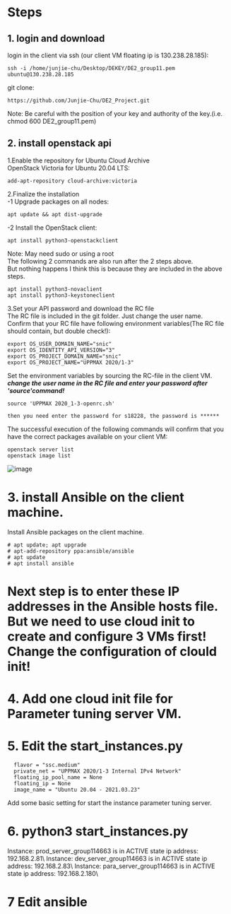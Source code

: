 # Steps
## 1. login and download
login in the client via ssh (our client VM floating ip is 130.238.28.185):    
```
ssh -i /home/junjie-chu/Desktop/DEKEY/DE2_group11.pem ubuntu@130.238.28.185
```
git clone:
```
https://github.com/Junjie-Chu/DE2_Project.git
```
Note: Be careful with the position of your key and authority of the key.(i.e. chmod 600 DE2_group11.pem)

## 2. install openstack api
1.Enable the repository for Ubuntu Cloud Archive  
OpenStack Victoria for Ubuntu 20.04 LTS:
```
add-apt-repository cloud-archive:victoria
```
2.Finalize the installation  
 -1 Upgrade packages on all nodes:  
 ```
 apt update && apt dist-upgrade
 ```  
 -2 Install the OpenStack client:  
 ```
 apt install python3-openstackclient
 ```
Note: May need sudo or using a root  
The following 2 commands are also run after the 2 steps above.  
But nothing happens I think this is because they are included in the above steps.  
```
apt install python3-novaclient
apt install python3-keystoneclient
```
3.Set your API password and download the RC file  
The RC file is included in the git folder. Just change the user name.  
Confirm that your RC file have following environment variables(The RC file should contain, but double check!):  
```
export OS_USER_DOMAIN_NAME="snic"
export OS_IDENTITY_API_VERSION="3"
export OS_PROJECT_DOMAIN_NAME="snic"
export OS_PROJECT_NAME="UPPMAX 2020/1-3"
```
Set the environment variables by sourcing the RC-file in the client VM.  
***change the user name in the RC file and enter your password after 'source'command!***
```
source 'UPPMAX 2020_1-3-openrc.sh'

then you need enter the password for s18228, the password is ******
```
The successful execution of the following commands will confirm that you have the correct 
packages available on your client VM:  
```
openstack server list
openstack image list
```
![image](https://user-images.githubusercontent.com/65893273/118350121-a6e26780-b587-11eb-97cd-d153329c0d05.png)
# 3. install Ansible on the client machine.
Install Ansible packages on the client machine.  
```
# apt update; apt upgrade
# apt-add-repository ppa:ansible/ansible
# apt update
# apt install ansible
```
# Next step is to enter these IP addresses in the Ansible hosts file. But we need to use cloud init to create and configure 3 VMs first! Change the configuration of clould init!

# 4. Add one cloud init file for Parameter tuning server VM.

# 5. Edit the start_instances.py
```
  flavor = "ssc.medium" 
  private_net = "UPPMAX 2020/1-3 Internal IPv4 Network"
  floating_ip_pool_name = None
  floating_ip = None
  image_name = "Ubuntu 20.04 - 2021.03.23" 
```  
  Add some basic setting for start the instance parameter tuning server.
# 6. python3 start_instances.py
Instance: prod_server_group114663 is in ACTIVE state ip address: 192.168.2.81\\
Instance: dev_server_group114663 is in ACTIVE state ip address: 192.168.2.83\\
Instance: para_server_group114663 is in ACTIVE state ip address: 192.168.2.180\\

   
# 7 Edit ansible   

